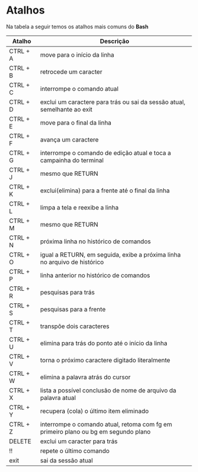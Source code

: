 # Atalhos

Na tabela a seguir temos os atalhos mais comuns do **Bash**

| Atalho  | Descrição  |
|---|---|
| CTRL + A  | move para o início da linha  |
| CTRL + B  | retrocede um caracter |
| CTRL + C  | interrompe o comando atual |
| CTRL + D  | exclui um caractere para trás ou sai da sessão atual, semelhante ao exit |
| CTRL + E  | move para o final da linha |
| CTRL + F  | avança um caractere |
| CTRL + G  | interrompe o comando de edição atual e toca a campainha do terminal |
| CTRL + J  | mesmo que RETURN |
| CTRL + K  | exclui(elimina) para a frente até o final da linha |
| CTRL + L  | limpa a tela e reexibe a linha |
| CTRL + M  | mesmo que RETURN |
| CTRL + N  | próxima linha no histórico de comandos |
| CTRL + O  | igual a RETURN, em seguida, exibe a próxima linha no arquivo de histórico |
| CTRL + P  | linha anterior no histórico de comandos |
| CTRL + R  | pesquisas para trás |
| CTRL + S  | pesquisas para a frente |
| CTRL + T  | transpõe dois caracteres |
| CTRL + U  | elimina para trás do ponto até o início da linha  |
| CTRL + V  | torna o próximo caractere digitado literalmente |
| CTRL + W  | elimina a palavra atrás do cursor  |
| CTRL + X  | lista a possível conclusão de nome de arquivo da palavra atual  |
| CTRL + Y  | recupera (cola) o último item eliminado  |
| CTRL + Z  | interrompe o comando atual, retoma com fg em primeiro plano ou bg em segundo plano |
| DELETE  | exclui um caracter para trás |
| !!  | repete o último comando |
| exit  | sai da sessão atual |